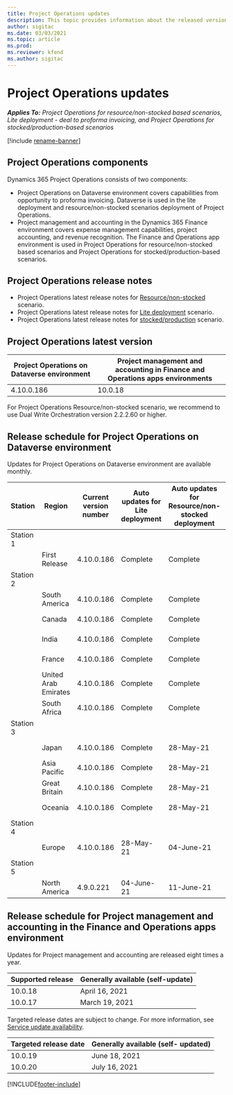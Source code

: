 ```yaml
---
title: Project Operations updates
description: This topic provides information about the released versions of Dynamics 365 Project Operations.
author: sigitac
ms.date: 03/03/2021
ms.topic: article
ms.prod:
ms.reviewer: kfend 
ms.author: sigitac
---
```


# Project Operations updates

_**Applies To:** Project Operations for resource/non-stocked based scenarios, Lite deployment - deal to proforma invoicing, and Project Operations for stocked/production-based scenarios_

[!include [rename-banner](~/includes/cc-data-platform-banner.md)]

## Project Operations components

Dynamics 365 Project Operations consists of two components:

- Project Operations on Dataverse environment covers capabilities from opportunity to proforma invoicing. Dataverse is used in the lite deployment and resource/non-stocked scenarios deployment of Project Operations.
- Project management and accounting in the Dynamics 365 Finance environment covers expense management capabilities, project accounting, and revenue recognition. The Finance and Operations app environment is used in Project Operations for resource/non-stocked based scenarios and Project Operations for stocked/production-based scenarios.

## Project Operations release notes
- Project Operations latest release notes for [Resource/non-stocked](whats-new-may-2021-resource-based.md) scenario.
- Project Operations latest release notes for [Lite deployment](../pro/whats-new/whats-new-may-2021-lite.md) scenario.
- Project Operations latest release notes for [stocked/production](../prod-pma/whats-new/whats-new-apr-2021-stocked.md) scenario.

## Project Operations latest version

| Project Operations on Dataverse environment | Project management and accounting in Finance and Operations apps environments | 
| --- | --- |
| 4.10.0.186 | 10.0.18 |

For Project Operations Resource/non-stocked scenario, we recommend to use Dual Write Orchestration version 2.2.2.60 or higher.

## Release schedule for Project Operations on Dataverse environment

Updates for Project Operations on Dataverse environment are available monthly. 

| Station   | Region        | Current version number | Auto updates for Lite deployment | Auto updates for Resource/non-stocked deployment | Next version number | Next version generally available |
|-----------|---------------|-----------------|--------------|---------------------|---------------------|---------------------|
| Station 1 |   &nbsp;      |    &nbsp;       | &nbsp;       |      &nbsp;         |      &nbsp;         |      &nbsp;         |
|   &nbsp;  | First Release |  4.10.0.186     | Complete     | Complete            | TBD                 | 28-May-21           |
| Station 2 |   &nbsp;      |    &nbsp;       | &nbsp;       |      &nbsp;         |      &nbsp;         |      &nbsp;         |
|   &nbsp;  | South America |  4.10.0.186     | Complete     | Complete            | TBD                 | 28-May-21           |
|    &nbsp; | Canada        |  4.10.0.186     | Complete     | Complete            | TBD                 | 28-May-21           |
|   &nbsp;  | India         |  4.10.0.186     | Complete     | Complete            | TBD                 | 28-May-21           |
|   &nbsp;  | France        |  4.10.0.186     | Complete     | Complete            | TBD                 | 28-May-21           |
|   &nbsp;  | United Arab Emirates |  4.10.0.186     | Complete     | Complete            | TBD                 | 28-May-21           |
|   &nbsp;  | South Africa         |  4.10.0.186     | Complete     | Complete            | TBD                 | 28-May-21           |
| Station 3 |      &nbsp;   |     &nbsp;      |     &nbsp;   |      &nbsp;         |      &nbsp;         |      &nbsp;         |
|   &nbsp;  | Japan         |  4.10.0.186     | Complete     | 28-May-21           | TBD                 | 04-June-21          |
|   &nbsp;  | Asia Pacific  |  4.10.0.186     | Complete     | 28-May-21           | TBD                 | 04-June-21          |
|   &nbsp;  | Great Britain |  4.10.0.186     | Complete     | 28-May-21           | TBD                 | 04-June-21          |
|   &nbsp;  | Oceania       |  4.10.0.186     | Complete     | 28-May-21           | TBD                 | 04-June-21          |
| Station 4 |     &nbsp;    |     &nbsp;      |     &nbsp;   |      &nbsp;         |      &nbsp;         |      &nbsp;         |
|   &nbsp;  | Europe        |  4.10.0.186     |  28-May-21   | 04-June-21          | TBD                 | 11-June-21          |
| Station 5 |     &nbsp;    |     &nbsp;      |     &nbsp;   |      &nbsp;         |      &nbsp;         |      &nbsp;         |
|   &nbsp;  | North America |  4.9.0.221      | 04-June-21   | 11-June-21          | 4.10.0.186          | 28-May-21           |

## Release schedule for Project management and accounting in the Finance and Operations apps environment

Updates for Project management and accounting are released eight times a year.

| Supported release | Generally available (self-update) |
| --- | --- |
| 10.0.18 | April 16, 2021 |
| 10.0.17 | March 19, 2021 |

Targeted release dates are subject to change. For more information, see [Service update availability](/dynamics365/fin-ops-core/fin-ops/get-started/public-preview-releases?toc=%2fdynamics365%2ffinance%2ftoc.json).

| Targeted release date | Generally available (self- updated) |
| --- | --- |
| 10.0.19 | June 18, 2021 |
| 10.0.20 | July 16, 2021 |


[!INCLUDE[footer-include](../includes/footer-banner.md)]
